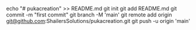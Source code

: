 echo "# pukacreation" >> README.md
git init
git add README.md
git commit -m "first commit"
git branch -M 'main'
git remote add origin git@github.com:ShailersSolutions/pukacreation.git
git push -u origin 'main'
